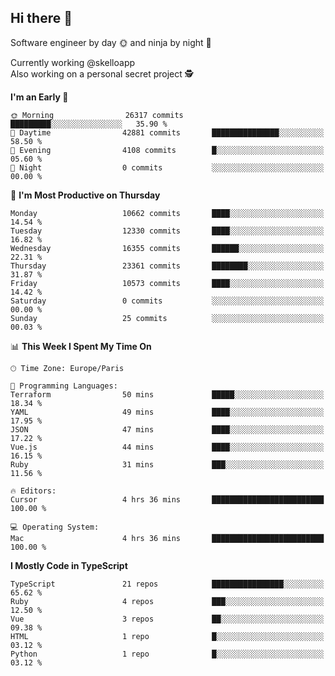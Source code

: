 ## Hi there 👋

Software engineer by day 🌞 and ninja by night 🌝

Currently working @skelloapp <br>
Also working on a personal secret project 🕵️

<!--START_SECTION:waka-->
**I'm an Early 🐤** 

```text
🌞 Morning                26317 commits       █████████░░░░░░░░░░░░░░░░   35.90 % 
🌆 Daytime                42881 commits       ███████████████░░░░░░░░░░   58.50 % 
🌃 Evening                4108 commits        █░░░░░░░░░░░░░░░░░░░░░░░░   05.60 % 
🌙 Night                  0 commits           ░░░░░░░░░░░░░░░░░░░░░░░░░   00.00 % 
```
📅 **I'm Most Productive on Thursday** 

```text
Monday                   10662 commits       ████░░░░░░░░░░░░░░░░░░░░░   14.54 % 
Tuesday                  12330 commits       ████░░░░░░░░░░░░░░░░░░░░░   16.82 % 
Wednesday                16355 commits       ██████░░░░░░░░░░░░░░░░░░░   22.31 % 
Thursday                 23361 commits       ████████░░░░░░░░░░░░░░░░░   31.87 % 
Friday                   10573 commits       ████░░░░░░░░░░░░░░░░░░░░░   14.42 % 
Saturday                 0 commits           ░░░░░░░░░░░░░░░░░░░░░░░░░   00.00 % 
Sunday                   25 commits          ░░░░░░░░░░░░░░░░░░░░░░░░░   00.03 % 
```


📊 **This Week I Spent My Time On** 

```text
🕑︎ Time Zone: Europe/Paris

💬 Programming Languages: 
Terraform                50 mins             █████░░░░░░░░░░░░░░░░░░░░   18.34 % 
YAML                     49 mins             ████░░░░░░░░░░░░░░░░░░░░░   17.95 % 
JSON                     47 mins             ████░░░░░░░░░░░░░░░░░░░░░   17.22 % 
Vue.js                   44 mins             ████░░░░░░░░░░░░░░░░░░░░░   16.15 % 
Ruby                     31 mins             ███░░░░░░░░░░░░░░░░░░░░░░   11.56 % 

🔥 Editors: 
Cursor                   4 hrs 36 mins       █████████████████████████   100.00 % 

💻 Operating System: 
Mac                      4 hrs 36 mins       █████████████████████████   100.00 % 
```

**I Mostly Code in TypeScript** 

```text
TypeScript               21 repos            ████████████████░░░░░░░░░   65.62 % 
Ruby                     4 repos             ███░░░░░░░░░░░░░░░░░░░░░░   12.50 % 
Vue                      3 repos             ██░░░░░░░░░░░░░░░░░░░░░░░   09.38 % 
HTML                     1 repo              █░░░░░░░░░░░░░░░░░░░░░░░░   03.12 % 
Python                   1 repo              █░░░░░░░░░░░░░░░░░░░░░░░░   03.12 % 
```




<!--END_SECTION:waka-->

<!--
**antoinelncl/antoinelncl** is a ✨ _special_ ✨ repository because its `README.md` (this file) appears on your GitHub profile.

Here are some ideas to get you started:

- 🔭 I’m currently working on ...
- 🌱 I’m currently learning ...
- 👯 I’m looking to collaborate on ...
- 🤔 I’m looking for help with ...
- 💬 Ask me about ...
- 📫 How to reach me: ...
- 😄 Pronouns: ...
- ⚡ Fun fact: ...
-->
